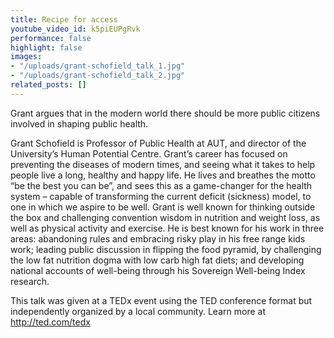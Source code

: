 ```yaml
---
title: Recipe for access
youtube_video_id: k5piEUPgRvk
performance: false
highlight: false
images:
- "/uploads/grant-schofield_talk_1.jpg"
- "/uploads/grant-schofield_talk_2.jpg"
related_posts: []
---
```


Grant argues that in the modern world there should be more public citizens involved in shaping public health.

Grant Schofield is Professor of Public Health at AUT, and director of the University’s Human Potential Centre. Grant’s career has focused on preventing the diseases of modern times, and seeing what it takes to help people live a long, healthy and happy life. He lives and breathes the motto “be the best you can be”, and sees this as a game-changer for the health system – capable of transforming the current deficit (sickness) model, to one in which we aspire to be well. Grant is well known for thinking outside the box and challenging convention wisdom in nutrition and weight loss, as well as physical activity and exercise. He is best known for his work in three areas: abandoning rules and embracing risky play in his free range kids work; leading public discussion in flipping the food pyramid, by challenging the low fat nutrition dogma with low carb high fat diets; and developing national accounts of well-being through his Sovereign Well-being Index research.

This talk was given at a TEDx event using the TED conference format but independently organized by a local community. Learn more at http://ted.com/tedx
